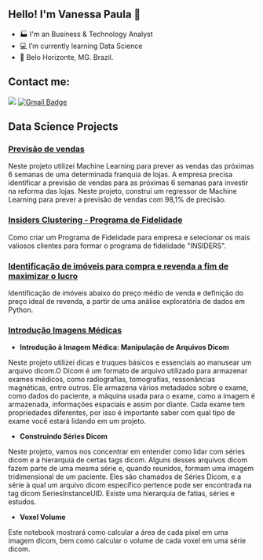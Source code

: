 ## Hello! I'm Vanessa Paula 👋

- 🏭 I'm an Business & Technology Analyst
- 💻 I’m currently learning Data Science
- 📍 Belo Horizonte, MG. Brazil.

## Contact me:
[<img src="https://img.shields.io/badge/linkedin-%230077B5.svg?&style=for-the-badge&logo=linkedin&logoColor=white" />](https://www.linkedin.com/in/vanessa-paula-b826312a/)
[![Gmail Badge](https://img.shields.io/badge/Gmail-D14836?style=for-the-badge&logo=gmail&logoColor=white&link=mailto:vpaula247@gmail.com)](mailto:vpaula247@gmail.com)

## Data Science Projects


### [Previsão de vendas](https://github.com/vpaula07/RossmannSalesForescast)

Neste projeto utilizei Machine Learning para prever as vendas das próximas 6 semanas de uma determinada franquia de lojas. A empresa precisa identificar a previsão de vendas para as próximas 6 semanas para investir na reforma das lojas. Neste projeto, construí um regressor de Machine Learning para prever a previsão de vendas com 98,1% de precisão.

### [Insiders Clustering - Programa de Fidelidade](https://github.com/vpaula07/InsidersClustering)

 Como criar um Programa de Fidelidade para empresa e selecionar os mais valiosos clientes para formar o programa de fidelidade "INSIDERS". 

### [Identificação de imóveis para compra e revenda a fim de maximizar o lucro ](https://github.com/vpaula07/kc_house_data)

Identificação de imóveis abaixo do preço médio de venda e definição do preço ideal de revenda, a partir de uma análise exploratória de dados em Python.

### [Introdução Imagens Médicas](https://github.com/vpaula07/IA_Medicina_Ciencia_Dados)

- **Introdução à Imagem Médica: Manipulação de Arquivos Dicom**

Neste projeto utilizei dicas e truques básicos e essenciais ao manusear um arquivo dicom.O Dicom é um formato de arquivo utilizado para armazenar exames médicos, como radiografias, tomografias, ressonâncias magnéticas, entre outros. Ele armazena vários metadados sobre o exame, como dados do paciente, a máquina usada para o exame, como a imagem é armazenada, informações espaciais e assim por diante. Cada exame tem propriedades diferentes, por isso é importante saber com qual tipo de exame você estará lidando em um projeto.

- **Construindo Séries Dicom**

Neste projeto, vamos nos concentrar em entender como lidar com séries dicom e a hierarquia de certas tags dicom.
Alguns desses arquivos dicom fazem parte de uma mesma série e, quando reunidos, formam uma imagem tridimensional de um paciente. Eles são chamados de Séries Dicom, e a série à qual um arquivo dicom específico pertence pode ser encontrada na tag dicom SeriesInstanceUID. Existe uma hierarquia de fatias, séries e estudos.

- **Voxel Volume**

Este notebook mostrará como calcular a área de cada pixel em uma imagem dicom, bem como calcular o volume de cada voxel em uma série dicom.

<!--

## Languages and Tools
[![Top Langs](https://github-readme-stats.vercel.app/api/top-langs/?username=anuraghazra)](https://github.com/anuraghazra/github-readme-stats)
-->
